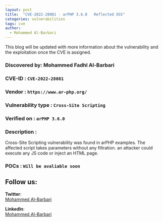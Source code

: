 ```yaml
---
layout: post
title:  "CVE-2022-28081 - arPHP 3.6.0   Reflected XSS"
categories: vulnerabilities
tags: cve
author:
  - Mohammed Al-Barbari
---
```

  This blog will be updated with more information about the vulnerability and the exploitation once the CVE is assigned.
  
### Discovered by: Mohammed Fadhl Al-Barbari 

### CVE-ID : `CVE-2022-28081`
  
### Vendor : `https://www.ar-php.org/`
  
### Vulnerability type : `Cross-Site Scripting`
  
### Verified on : `arPHP 3.6.0`

  
### Description : 

  Cross-Site Scripting vulnerability was found in arPHP examples. The affected script takes parameters without any filtration. an attacker could execute any JS code or inject an HTML page.
  
###  POCs  : `Will be avaliable soon`
  

## Follow us:
**Twitter**:     
[Mohammed Al-Barbari](https://twitter.com/m4dm0e)

**LinkedIn**:     
[Mohammed Al-Barbari](https://www.linkedin.com/in/albarbari/)


[jekyll-docs]: https://jekyllrb.com/docs/home
[jekyll-gh]:   https://github.com/jekyll/jekyll
[jekyll-talk]: https://talk.jekyllrb.com/
